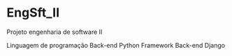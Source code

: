 # EngSft_II
Projeto engenharia de software II 

Linguagem de programação Back-end Python
Framework Back-end Django
